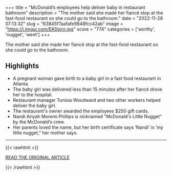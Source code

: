 +++
title = "McDonald’s employees help deliver baby in restaurant bathroom"
description = "The mother said she made her fiancé stop at the fast-food restaurant so she could go to the bathroom."
date = "2022-11-28 07:13:32"
slug = "63845f7aafafe9848fcc42ab"
image = "https://i.imgur.com/EK0pjrn.jpg"
score = "774"
categories = ['worthy', 'nugget', 'went']
+++

The mother said she made her fiancé stop at the fast-food restaurant so she could go to the bathroom.

## Highlights

- A pregnant woman gave birth to a baby girl in a fast food restaurant in Atlanta.
- The baby girl was delivered less than 15 minutes after her fiancé drove her to the hospital.
- Restaurant manager Tunisia Woodward and two other workers helped deliver the baby girl.
- The restaurant's owner awarded the employees $250 gift cards.
- Nandi Ariyah Moremi Phillips is nicknamed "McDonald's Little Nugget" by the McDonald’s crew.
- Her parents loved the name, but her birth certificate says ‘Nandi’ is ‘my little nugget,” her mother says.

---

{{< rawhtml >}}
  <p class="article-category">
    <a target="_blank" href="https://www.wtvy.com/2022/11/26/mcdonalds-employees-help-family-deliver-baby/">READ THE ORIGINAL ARTICLE</a>
  </p>
{{< /rawhtml >}}
